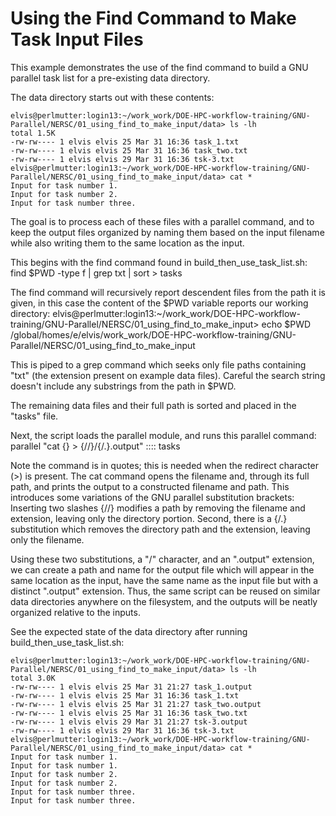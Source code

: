 # Using the Find Command to Make Task Input Files

This example demonstrates the use of the find command to build
a GNU parallel task list for a pre-existing data directory.

The data directory starts out with these contents:

    elvis@perlmutter:login13:~/work_work/DOE-HPC-workflow-training/GNU-Parallel/NERSC/01_using_find_to_make_input/data> ls -lh
    total 1.5K
    -rw-rw---- 1 elvis elvis 25 Mar 31 16:36 task_1.txt
    -rw-rw---- 1 elvis elvis 25 Mar 31 16:36 task_two.txt
    -rw-rw---- 1 elvis elvis 29 Mar 31 16:36 tsk-3.txt
    elvis@perlmutter:login13:~/work_work/DOE-HPC-workflow-training/GNU-Parallel/NERSC/01_using_find_to_make_input/data> cat *
    Input for task number 1.
    Input for task number 2.
    Input for task number three.

The goal is to process each of these files with a parallel command, and to keep the output files organized by naming them
based on the input filename while also writing them to the same location as the input.

This begins with the find command found in build_then_use_task_list.sh:
    find $PWD -type f | grep txt | sort > tasks
 
The find command will recursively report descendent files from the path it is given, in this case the content of the $PWD variable reports our working directory:
    elvis@perlmutter:login13:~/work_work/DOE-HPC-workflow-training/GNU-Parallel/NERSC/01_using_find_to_make_input> echo $PWD
    /global/homes/e/elvis/work_work/DOE-HPC-workflow-training/GNU-Parallel/NERSC/01_using_find_to_make_input

This is piped to a grep command which seeks only file paths containing "txt" (the extension present on example data files).
Careful the search string doesn't include any substrings from the path in $PWD.

The remaining data files and their full path is sorted and placed in the "tasks" file.

Next, the script loads the parallel module, and runs this parallel command:
    parallel "cat {} > {//}/{/.}.output" :::: tasks

Note the command is in quotes; this is needed when the redirect character (>) is present.
The cat command opens the filename and, through its full path, and prints the output to a constructed filename and path.
This introduces some variations of the GNU parallel substitution brackets: Inserting two slashes {//} modifies a path
by removing the filename and extension, leaving only the directory portion. Second, there is a {/.} substitution
which removes the directory path and the extension, leaving only the filename. 

Using these two substitutions, a "/" character, and an ".output" extension, we can create
a path and name for the output file which will appear in the same location as the input, have the same name as the input file but with a distinct ".output" extension. 
Thus, the same script can be reused on similar data directories anywhere
on the filesystem, and the outputs will be neatly organized relative to the inputs.

See the expected state of the data directory after running build_then_use_task_list.sh: 

    elvis@perlmutter:login13:~/work_work/DOE-HPC-workflow-training/GNU-Parallel/NERSC/01_using_find_to_make_input/data> ls -lh
    total 3.0K
    -rw-rw---- 1 elvis elvis 25 Mar 31 21:27 task_1.output
    -rw-rw---- 1 elvis elvis 25 Mar 31 16:36 task_1.txt
    -rw-rw---- 1 elvis elvis 25 Mar 31 21:27 task_two.output
    -rw-rw---- 1 elvis elvis 25 Mar 31 16:36 task_two.txt
    -rw-rw---- 1 elvis elvis 29 Mar 31 21:27 tsk-3.output
    -rw-rw---- 1 elvis elvis 29 Mar 31 16:36 tsk-3.txt
    elvis@perlmutter:login13:~/work_work/DOE-HPC-workflow-training/GNU-Parallel/NERSC/01_using_find_to_make_input/data> cat *
    Input for task number 1.
    Input for task number 1.
    Input for task number 2.
    Input for task number 2.
    Input for task number three.
    Input for task number three.

